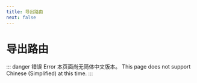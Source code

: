 ```yaml
---
title: 导出路由
next: false
---
```


# 导出路由

::: danger 错误 Error
本页面尚无简体中文版本。
This page does not support Chinese (Simplified) at this time.
:::
